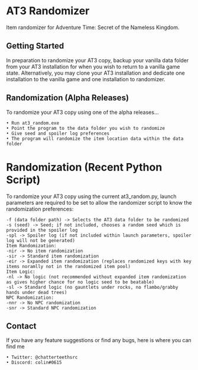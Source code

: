 # AT3 Randomizer

Item randomizer for Adventure Time: Secret of the Nameless Kingdom.

## Getting Started

In preparation to randomize your AT3 copy, backup your vanilla data folder from your AT3 installation for when you wish to return to a vanilla game state. Alternatively, you may clone your AT3 installation and dedicate one installation to the vanilla game and one installation to randomizer.

## Randomization (Alpha Releases)

To randomize your AT3 copy using one of the alpha releases...

```
• Run at3_random.exe
• Point the program to the data folder you wish to randomize
• Give seed and spoiler log preferences
• The program will randomize the item location data within the data folder
```

# Randomization (Recent Python Script)

To randomize your AT3 copy using the current at3_random.py, launch parameters are required to be set to allow the randomizer script to know the randomization preferences:

```
-f (data folder path) -> Selects the AT3 data folder to be randomized
-s (seed) -> Seed; if not included, chooses a random seed which is provided in the spoiler log
-spl -> Spoiler log (if not included within launch parameters, spoiler log will not be generated)
Item Randomization:
-nir -> No item randomization
-sir -> Standard item randomization
-eir -> Expanded item randomization (replaces randomized keys with key items noramlly not in the randomized item pool)
Item Logic:
-nl -> No logic (not recommended without expanded item randomization as gives higher chance for no logic seed to be beatable)
-sl -> Standard logic (no gauntlets under rocks, no flambo/grabby hands under dead trees)
NPC Randomization:
-nnr -> No NPC randomization
-snr -> Standard NPC randomization
```

## Contact

If you have any feature suggestions or find any bugs, here is where you can find me

```
• Twitter: @chatterteethsrc
• Discord: colin#0615
```
